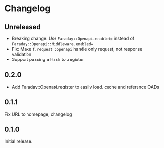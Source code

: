# Changelog

## Unreleased

- Breaking change: Use `Faraday::Openapi.enabled=` instead of `Faraday::Openapi::Middleware.enabled=`
- Fix: Make `f.request :openapi` handle only request, not response validation
- Support passing a Hash to .register

## 0.2.0

- Add Faraday::Openapi.register to easily load, cache and reference OADs

## 0.1.1

Fix URL to homepage, changelog

## 0.1.0

Initial release.
